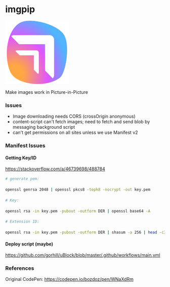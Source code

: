 # imgpip

<img src="https://raw.githubusercontent.com/bozdoz/extension-imgpip/main/src/images/imgpip-icon.svg?token=GHSAT0AAAAAACGEGOUMSV643NIJNPVYHHO4ZHAF5TQ" alt="IMGPIP Icon" width="200" />

Make images work in Picture-in-Picture

### Issues

- Image downloading needs CORS (crossOrigin anonymous)
- content-script can't fetch images; need to fetch and send blob by messaging background script
- can't get permissions on all sites unless we use Manifest v2

### Manifest Issues

#### Getting Key/ID

https://stackoverflow.com/a/46739698/488784

```bash
# generate pem:

openssl genrsa 2048 | openssl pkcs8 -topk8 -nocrypt -out key.pem

# Key:

openssl rsa -in key.pem -pubout -outform DER | openssl base64 -A

# Extension ID:

openssl rsa -in key.pem -pubout -outform DER | shasum -a 256 | head -c32 | tr 0-9a-f a-p
```

#### Deploy script (maybe)

https://github.com/gorhill/uBlock/blob/master/.github/workflows/main.yml


### References

Original CodePen: https://codepen.io/bozdoz/pen/WNaXdRm
